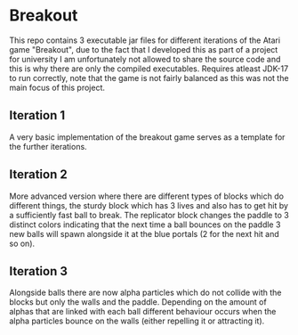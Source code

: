 # Breakout
This repo contains 3 executable jar files for different iterations of the Atari game "Breakout", due to the fact that I developed this as part of a project for university I am unfortunately not allowed to share the source code and this is why there are only the compiled executables. Requires atleast JDK-17 to run correctly, note that the game is not fairly balanced as this was not the main focus of this project.

## Iteration 1 
A very basic implementation of the breakout game serves as a template for the further iterations. 

## Iteration 2 
More advanced version where there are different types of blocks which do different things, the sturdy block which has 3 lives and also has to get hit by a sufficiently fast ball to break. The replicator block changes the paddle to 3 distinct colors indicating that the next time a ball bounces on the paddle 3 new balls will spawn alongside it at the blue portals (2 for the next hit and so on). 

## Iteration 3 
Alongside balls there are now alpha particles which do not collide with the blocks but only the walls and the paddle. Depending on the amount of alphas that are linked with each ball different behaviour occurs when the alpha particles bounce on the walls (either repelling it or attracting it). 
